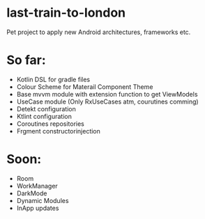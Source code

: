 # last-train-to-london
Pet project to apply new Android architectures, frameworks etc.

# So far:

* Kotlin DSL for gradle files
* Colour Scheme for Materail Component Theme
* Base mvvm module with extension function to get ViewModels
* UseCase module (Only RxUseCases atm, courutines comming)
* Detekt configuration
* Ktlint configuration
* Coroutines repositories
* Frgment constructorinjection

# Soon:
* Room
* WorkManager
* DarkMode
* Dynamic Modules
* InApp updates

